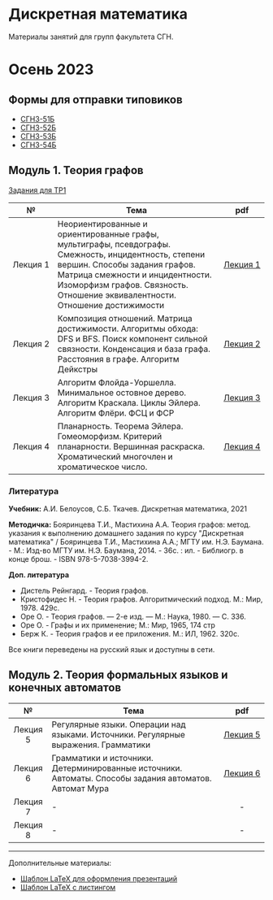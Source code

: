 # Дискретная математика

Материалы занятий для групп факультета СГН.

# Осень 2023

## Формы для отправки типовиков

- [СГН3-51Б](https://forms.gle/qcR4YfEFgpgUtmPn7)
- [СГН3-52Б](https://forms.gle/xkcT4PpRpCHpbRaZ7)
- [СГН3-53Б](https://forms.gle/kbb4g3eBURGrnr2L8)
- [СГН3-54Б](https://forms.gle/U5Ufx5CxZ6rBSX926)

## Модуль 1. Теория графов

[Задания для ТР1](https://drive.google.com/drive/folders/1ETk1QJshfPsRFixPoREdS1CfF6YEIr9L?usp=sharing)

| № | Тема | pdf |
|:---:|---|:---:|
|Лекция&nbsp;1| Неориентированные и ориентированные графы, мультиграфы, псевдографы. Смежность, инцидентность, степени вершин. Способы задания графов. Матрица смежности и инцидентности. Изоморфизм графов. Связность. Отношение эквивалентности. Отношение достижимости| [Лекция&nbsp;1](./lection_1.pdf) |
|Лекция&nbsp;2| Композиция отношений. Матрица достижимости. Алгоритмы обхода: DFS и BFS. Поиск компонент сильной связности. Конденсация и база графа. Расстояния в графе. Алгоритм Дейкстры | [Лекция&nbsp;2](./lection_2.pdf) |
|Лекция&nbsp;3| Алгоритм Флойда-Уоршелла. Минимальное остовное дерево. Алгоритм Краскала. Циклы Эйлера. Алгоритм Флёри. ФСЦ и ФСР | [Лекция&nbsp;3](./lection_3.pdf) |
|Лекция&nbsp;4| Планарность. Теорема Эйлера. Гомеоморфизм. Критерий планарности. Вершинная раскраска. Хроматический многочлен и хроматическое число. | [Лекция&nbsp;4](./lection_4.pdf) |

### Литература 

**Учебник:**
А.И. Белоусов, С.Б. Ткачев. Дискретная математика, 2021

**Методичка:**
Бояринцева Т.И., Мастихина А.А. Теория графов: метод. указания к выполнению домашнего задания по курсу "Дискретная математика" / Бояринцева Т.И., Мастихина А.А.; МГТУ им. Н.Э. Баумана. - М.: Изд-во МГТУ им. Н.Э. Баумана, 2014. - 36с. : ил. - Библиогр. в конце брош. - ISBN 978-5-7038-3994-2.

**Доп. литература**

- Дистель Рейнгард. - Теория графов.
- Кристофидес Н. - Теория графов. Алгоритмический подход. М.: Мир, 1978. 429c.
- Оре О. - Теория графов. — 2-е изд. — М.: Наука, 1980. — С. 336.
- Оре О. - Графы и их применение; М.: Мир, 1965, 174 стр
- Берж К. - Теория графов и ее приложения. М.: ИЛ, 1962. 320c.

Все книги переведены на русский язык и доступны в сети.

## Модуль 2. Теория формальных языков и конечных автоматов

| № | Тема | pdf |
|:---:|---|:---:|
|Лекция 5| Регулярные языки. Операции над языками. Источники. Регулярные выражения. Грамматики | [Лекция&nbsp;5](./lection_5.pdf) |
|Лекция 6| Грамматики и источники. Детерминированные источники. Автоматы. Способы задания автоматов. Автомат Мура | [Лекция&nbsp;6](./lection_6.pdf) |
|Лекция 7| - | - |
|Лекция 8| - | - |

---

Дополнительные материалы:
- [Шаблон LaTeX для оформления презентаций](https://github.com/tru17v/LaTeX-template-for-presentations)
- [Шаблон LaTeX с листингом](https://github.com/tru17v/bmstu-python/tree/main/LaTeX%20-%20listing)
